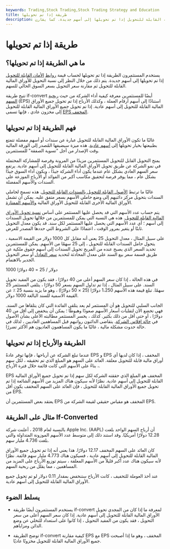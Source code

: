 ```yaml
---
keywords: Trading,Stock Trading,Stock Trading Strategy and Education
title: طريقة إذا تم تحويلها
description: يستخدم المستثمرون الطريقة إذا تم تحويلها لحساب قيمة الأوراق المالية القابلة للتحويل إذا تم تحويلها إلى أسهم جديدة. كما يقارن EPS بـ EPS المخفف.
---
```


# طريقة إذا تم تحويلها
## ما هي الطريقة إذا تم تحويلها؟

يستخدم المستثمرون الطريقة إذا تم تحويلها لحساب قيمة [روابط](/convertibles) [الأمان القابلة للتحويل](/convertibles) إذا تم تحويلها إلى أسهم جديدة. يتم ذلك من خلال النظر إلى نسبة التحويل للأوراق المالية القابلة للتحويل ثم مقارنة سعر التحويل بسعر السوق الحالي للسهم.

تتيح طريقة if-convert أيضًا للمستثمرين معرفة كيفية أداء الشركة من حيث [ربحية السهم](/eps) (EPS) استنادًا إلى أسهم أرقام العملة ، وكذلك الأرباح إذا تم تحويل جميع الأوراق المالية القابلة للتحويل إلى أسهم عادية. إذا تم تحويل جميع الأوراق المالية القابلة للتحويل إلى مخزون عادي ، فإنها تسمى [EPS المخفف](/dilutedeps).

## فهم الطريقة إذا تم تحويلها

غالبًا ما تكون الأوراق المالية القابلة للتحويل عبارة عن سندات أو أسهم مفضلة تتمتع بطبيعتها بخيار تحويلها إلى [أسهم عادية](/commonstock). هذه ميزة سيضيفها المُصدر إلى الورقة المالية وقت الإصدار من أجل "تسوية الصفقة" للمستثمرين.

يمنح التحويل القابل للتحويل المستثمرين مزيدًا من المرونة وفرصة للمشاركة المحتملة في نمو الشركة عن طريق تحويل الأوراق المالية القابلة للتحويل إلى أسهم عادية. يرتفع سعر السهم العادي بشكل عام عندما يكون أداء الشركة جيدًا ، ويكون أداء السوق جيدًا بشكل عام ، مما يوفر فرصة لتحقيق مكاسب أكبر من الفوائد أو الأرباح الموزعة على السندات والأسهم المفضلة.

غالبًا ما ترتبط [الأصول القابلة للتحويل بالسندات القابلة للتحويل](/convertiblebond). هذه تسمح لحاملي السندات بتحويل مركز دائنيهم إلى وضع حاملي الأسهم بسعر متفق عليه. يمكن أن تشمل الأوراق المالية الأخرى القابلة للتحويل الأوراق المالية [والأسهم الممتازة](/preferredstock).

يتم حساب عدد الأسهم التي قد يحصل عليها المستثمر على أساس [نسبة تحويل الأوراق المالية القابلة للتحويل](/conversion-rate). هذه هي النسبة التي يمكن للمستثمرين من خلالها تحويل السندات إلى أسهم ؛ أي عدد الأسهم التي يحصل عليها المستثمر لكل سند. قد يكون معدل التحويل ثابتًا أو يتغير بمرور الوقت ، اعتمادًا على الشروط التي حددها المصدر للعرض.

على سبيل المثال ، معدل التحويل 25 يعني أنه مقابل كل 1000 دولار من القيمة الاسمية ، يتحول حامل السندات القابلة للتحويل ، إلى 25 سهمًا من الأسهم. يمكن للمستثمرين تحديد السعر الذي يصبح عنده من المربح تحويل السندات إلى أسهم حقوق ملكية عن طريق قسمة سعر بيع السند على معدل المحادثة لتحديد [سعر التعادل](/breakeven-price) أو سعر التحويل الجدير بالاهتمام.

1000 دولار / 25 = 40 دولارًا

في هذه الحالة ، إذا كان سعر السهم أعلى من 40 دولارًا ، فقد يكون من المفيد تحويل السند. على سبيل المثال ، إذا تم تداول السهم بسعر 50 دولارًا ، يتلقى المستثمر 25 سهمًا. تبلغ قيمة هذه الأسهم 1،250 دولارًا (25 × 50 دولارًا) ، وهو ما يزيد بنسبة 25 ٪ عن القيمة الاسمية للسند البالغة 1000 دولار.

الجانب السلبي للتحويل هو أن المستثمر لم يعد يتلقى الفائدة التي كان يتلقاها من السند. فهي تخضع الآن لتقلبات أسعار الأسهم صعودًا وهبوطًا ؛ يمكن أن ينخفض إلى أقل من 40 دولارًا ، أو حتى أقل من ذلك بكثير. كذلك ، يخسر المستثمر مطالبته الأعلى بشأن الأصول في [حالة إفلاس الشركة](/bankruptcy). يتقاضى الدائنون رواتبهم قبل المساهمين العاديين ، لذلك في حالة حدوث مشكلة مالية ، غالبًا ما يكون المساهمون العاديون هم الأكثر تضررًا.

## الطريقة والأرباح إذا تم تحويلها

عندما تبلغ الشركة عن أرباحها ، فإنها توفر عادةً EPS و EPS المخفف ، إذا كان لديها أي أوراق مالية قابلة للتحويل معلقة. العائد على السهم هو المبلغ الذي تم تحقيقه ، لكل سهم ، بناءً على الأسهم التي كانت قائمة خلال فترة الأرباح.

EPS المخفف هو المبلغ الذي حققته الشركة لكل سهم إذا تم تحويل جميع الأوراق المالية القابلة للتحويل إلى أسهم عادية. نظرًا لأنه سيكون هناك المزيد من الأسهم الشائعة إذا تم تحويل جميع الأوراق المالية القابلة للتحويل ، فإن العائد على السهم المخفف يكون أقل من EPS.

يعتقد بعض المستثمرين أن EPS المخفف هو مقياس حقيقي لقيمة الشركة من EPS.

## مثال على الطريقة If-Converted

بالنسبة لعام 2018 ، أعلنت شركة Apple Inc. (AAPL) أن أرباح السهم الواحد بلغت 12.28 دولارًا أمريكيًا. وقد استند ذلك إلى متوسط عدد الأسهم الموزونة المتداولة والتي بلغت 4.736 مليار سهم.

كان العائد على السهم المخفف 12.17 دولارًا. هذا يعني أنه إذا تم تحويل جميع الأوراق المالية القابلة للتحويل إلى أسهم عادية ، فسيكون هناك 4.773 مليار سهم قائمة. نظرًا لأنه سيكون هناك عدد أكبر قليلاً من الأسهم المعلقة ، سيتم توزيع الأرباح على المزيد من المساهمين ، مما يقلل من ربحية السهم.

عند أخذ العوملة للتخفيف ، كانت الأرباح ستنخفض بمقدار 0.11 دولار لو تم تحويل جميع الأوراق المالية القابلة للتحويل إلى أسهم عادية.

## يسلط الضوء

- يستخدم المستثمرون أيضًا طريقة if-convert لمعرفة ما إذا كان من المجدي تحويل الأوراق المالية القابلة للتحويل إلى أسهم عادية. إذا كان سعر السهم أعلى من سعر التحويل ، فقد يكون من المفيد التحويل ، إذا كانوا على استعداد للتخلي عن وضع الدائن ومزاياهم.

- توضح الطريقة if-convert كيفية مقارنة EPS مع EPS المخفف ، وهو ما إذا أصبحت جميع الأوراق المالية القابلة للتحويل مخزونًا عاديًا.

